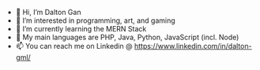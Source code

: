 - 👋 Hi, I’m Dalton Gan
- 👀 I’m interested in programming, art, and gaming
- 🌱 I’m currently learning the MERN Stack
- 💞️ My main languages are PHP, Java, Python, JavaScript (incl. Node)
- 📫 You can reach me on Linkedin @ https://www.linkedin.com/in/dalton-gml/

<!---
Dalton-G/Dalton-G is a ✨ special ✨ repository because its `README.md` (this file) appears on your GitHub profile.
You can click the Preview link to take a look at your changes.
--->
